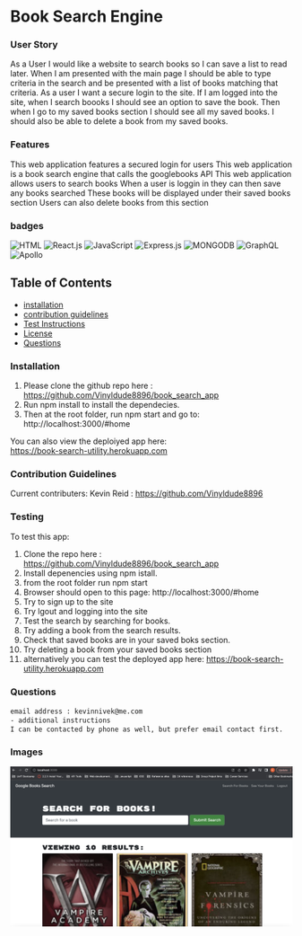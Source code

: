 # Book Search Engine

### User Story
As a User I would like a website to search books so I can save a list to read later. When I am presented with the main page I should be able to type criteria in the search and be presented with a list of books matching that criteria. As a user I want a secure login to the site. If I am logged into the site, when I search boooks I should see an option to save the book. Then when I go to my saved books section I should see all my saved books. I should also be able to delete a book from my saved books.

### Features
This web application features a secured login for users
This web application is a book search engine that calls the googlebooks API
This web application allows users to search books
When a user is loggin in they can then save any books searched
These books will be displayed under their saved books section
Users can also delete books from this section

### badges
![HTML](https://img.shields.io/badge/HTML-License-blue)
![React.js](https://img.shields.io/badge/React.js-License-yellowgreen)
![JavaScript](https://img.shields.io/badge/JavaScript-License-lightblue)
![Express.js](https://img.shields.io/badge/Express-License-lightgrey)
![MONGODB](https://img.shields.io/badge/MONGODB-License-yellowgreen)
![GraphQL](https://img.shields.io/badge/GraphQL-License-yellowgreen)
![Apollo](https://img.shields.io/badge/Apollo-License-lightblue)

## Table of Contents

- [installation](#installation)
- [contribution guidelines](#contribution)
- [Test Instructions](#testing)
- [License](#license)
- [Questions](#questions)

### Installation
1. Please clone the github repo here : https://github.com/Vinyldude8896/book_search_app
2. Run npm install to install the dependecies.
3. Then at the root folder, run npm start and go to:
http://localhost:3000/#home

You can also view the deploiyed app here: <br />
https://book-search-utility.herokuapp.com


### Contribution Guidelines
Current contributers:
Kevin Reid : https://github.com/Vinyldude8896 <br />


### Testing
To test this app:<br />
1. Clone the repo here : https://github.com/Vinyldude8896/book_search_app <br />
2. Install depenencies using npm istall. <br />
3. from the root folder run npm start <br />
4. Browser should open to this page: http://localhost:3000/#home <br />
5. Try to sign up to the site <br />
6. Try lgout and logging into the site <br />
7. Test the search by searching for books. <br />
8. Try adding a book from the search results. <br />
9. Check that saved books are in your saved boks section.<br />
10. Try deleting a book from your saved books section<br />
11. alternatively you can test the deployed app here:
    https://book-search-utility.herokuapp.com

### Questions
    email address : kevinnivek@me.com
    - additional instructions 
    I can be contacted by phone as well, but prefer email contact first.
### Images

<img src="./Search_Books_app.png" alt="Getting started">